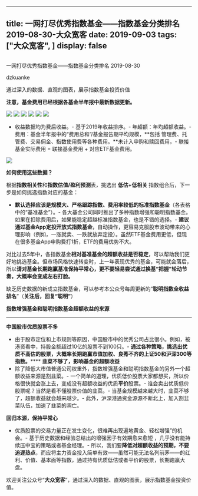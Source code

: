 
---
title:   一网打尽优秀指数基金——指数基金分类排名 2019-08-30-大众宽客
date: 2019-09-03
tags: ["大众宽客", ]
display: false
---


## 



一网打尽优秀指数基金——指数基金分类排名 2019-08-30




dzkuanke




通过深入的数据、直观的图表，展示指数基金投资价值




**注意，基金费用已经根据各基金半年报中最新数据更新。**



<img class="rich_pages" data-ratio="1.5051334702258727" data-s="300,640" src="https://mmbiz.qpic.cn/mmbiz_png/PKw3FQPmhIjwSUcTs4TX4XCnbLyK1UpxmC1Xn10gg31lH9KmibmjgBpHzUuic5AicGPJqbLpOpGJpoHE5JdibobSOw/640?wx_fmt=png" data-type="png" data-w="974" style=""/>

<img class="rich_pages" data-ratio="0.9979508196721312" data-s="300,640" src="https://mmbiz.qpic.cn/mmbiz_png/PKw3FQPmhIjwSUcTs4TX4XCnbLyK1UpxdB0ibJMCX4z6LD33nASc4AeTCC41dZZa2NfqJ7iaKWs4DThEbaia1ibO1A/640?wx_fmt=png" data-type="png" data-w="976" style=""/>

<img class="rich_pages" data-ratio="1.3617886178861789" data-s="300,640" src="https://mmbiz.qpic.cn/mmbiz_png/PKw3FQPmhIjwSUcTs4TX4XCnbLyK1UpxJ4ryPcvDdicevvVOYBz4CWTMObrE9caibjLFb3cqutvlQiciaWfBwmgB0Q/640?wx_fmt=png" data-type="png" data-w="984" style=""/>

<img class="rich_pages" data-ratio="1.184959349593496" data-s="300,640" src="https://mmbiz.qpic.cn/mmbiz_png/PKw3FQPmhIjwSUcTs4TX4XCnbLyK1UpxY3v9w3cCqN1saRicWdiaTichsVlfmoh1Nq0CibKx3FkdPrQuov9F691cFw/640?wx_fmt=png" data-type="png" data-w="984" style=""/>

<img class="rich_pages" data-ratio="0.9186991869918699" data-s="300,640" src="https://mmbiz.qpic.cn/mmbiz_png/PKw3FQPmhIjwSUcTs4TX4XCnbLyK1UpxiaiaqNGDibIVAEvgPw5SspQzLVqiaVDs2mFfBb40thW7xAl0SUf5Rr4icFA/640?wx_fmt=png" data-type="png" data-w="984" style=""/>

<img class="rich_pages" data-ratio="0.7934560327198364" data-s="300,640" src="https://mmbiz.qpic.cn/mmbiz_png/PKw3FQPmhIjwSUcTs4TX4XCnbLyK1Upx7caXeoibzpnhJMN1LOicOUlUYmk7Ns1ATiaSt1BAZdHND9eDPeLxFr4AQ/640?wx_fmt=png" data-type="png" data-w="978" style=""/>


- 收益数据均为费后收益。- 基于2019年收益排序。- 年超额：年均超额收益。- 费用：基金半年报中的“费用总和”/基金报告期平均规模，**包括 管理费、托管费、交易佣金、指数使用费等各种费用。**未计入申购和赎回费用，- 联接基金实际费用 = 联接基金费用 + 对应ETF基金费用。


<img class="rich_pages" data-ratio="0.3739352640545145" data-s="300,640" src="https://mmbiz.qpic.cn/mmbiz_png/PKw3FQPmhIjRfZpR3LYic93G9bLic2bFpgJnJdJe0VWH3Z1CpISTgM0CNibDTEC3icib110gqMOxNWdic0SBNgsAz5kg/640?wx_fmt=png" data-type="png" data-w="1174" style=""/>





**如何使用这些数据？**



根据**指数相关性**和**指数估值/盈利预测**表，挑选出&nbsp;**低估+低相关** 指数组合后，下一步是如何挑选指数对应的基金：
- **默认选择应该是规模大、严格跟踪指数、费用率较低的标准指数基金**（各表格中的“基准基金”）。- 各大基金公司同时推出了多种指数增强和聪明指数基金。如果在扣除费用后，如果能稳定超越标准指数基金，也是不错的选择。- **建议通过基金App定投开放式指数基金**，自动操作，更容易克服股市波动带来的心理影响（例如，一涨就卖、一跌就放弃定投）。虽然ETF基金费用更低，但现在很多基金App申购费打1折，ETF的费用优势不大。


对比过去5年中，各指数基金**相对基准基金的超额收益是否稳定**<h-char unicode="ff0c" class="" style="max-width: 100%;box-sizing: border-box !important;word-wrap: break-word !important;">，</h-char>可以帮助我们更好地挑选基金。但市场风格快速转变时，上一年表现优秀的基金，可能就会落后，所以**请对基金长期跑赢基准保持平常心，更不要轻易尝试通过换基“把握”轮动节奏，大概率会变成左右打脸。**



缺乏历史数据的新成立指数基金，可以参考本公众号每周更新的“**聪明指数全收益排名**”（**关注后，回复“聪明”**）





**指数增强基金和聪明指数基金超额收益的来源**

****

**中国股市优质股票不多**
- 由于股市定位和上市规则等原因，中国股市中的优秀公司占比很小。例如，被港资看中，持股金额超过10亿的股票不到100只。- **通过各种策略，挑选出优质不高估的股票，大概率长期跑赢市值加权、良莠不齐的上证50和沪深300等指数。******
**韭菜不够了，影响基金的超额收益**
- 除了降低大市值普通公司权重外，指数增强基金和聪明指数基金的另外一个超额收益来源是割韭菜。- 一个简单的道理，优质低价股票大家都想买，所以价格很快就会涨上去，变成没有超额收益的优质**平价**股票。- 谁会卖出优质低价股票呢？当然是看不懂股票价值的韭菜。- 当基金规模越来越大时，韭菜不够了，超额收益就会越来越少。- 此外，沪深港通资金源源不断北上，加入割韭菜队伍，加速了韭菜的凋亡。


**回归本源，保持平常心**
- 优质股票的交易力量正在发生变化，很难再出现遍地黄金、轻松增强”的机会。- 基于历史数据和经验总结出的增强因子有效期愈来愈短 ，几乎没有能持续压中宝的策略或者基金经理。- 所以，我们要**降低对超额收益的预期，不要追逐热点**，而应将主力资金投入简单有效——虽然可能无法名列前茅——的红利、价值、基本面等指数，通过持有优质低估或者平价的股票，长期跑赢大盘。


欢迎关注公众号“**大众宽客**”，通过深入的数据、直观的图表，展示指数基金投资价值。








